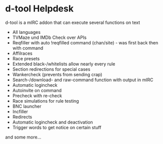 # d-tool Helpdesk
d-tool is a mIRC addon that can execute several functions on text <br>

- All languages
- TVMaze und IMDb Check over APIs
- Reqfiller with auto !reqfilled command (chan/site) - was first back then with command
- Affilraces
- Race presets
- Extended black-/whitelists allow nearly every rule
- Section redirections for special cases
- Wankercheck (prevents from sending crap)
- Search-/download- and raw-command function with output in mIRC
- Automatic logincheck
- Autoinvite on command
- Precheck with re-check
- Race simulations for rule testing
- BNC launcher
- Incfiller<br>
- Redirects
- Automatic logincheck and deactivation
- Trigger words to get notice on certain stuff <br>

and some more...

